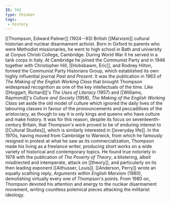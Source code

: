 ```yaml
---
ID: 741
type: thinker
tags: 
 - history
---
```


[[Thompson, Edward Palmer]]
(1924--93) British
[[Marxism]] cultural
historian and nuclear disarmament activist. Born in Oxford to parents
who were Methodist missionaries, he went to high school in Bath and
university at Corpus Christi College, Cambridge. During World War II he
served in a tank corps in Italy. At Cambridge he joined the Communist
Party and in 1946 together with Christopher Hill, [[Hobsbawm, Eric]], and Rodney
Hilton, formed the Communist Party Historians Group, which established
its own highly influential journal *Past and Present*. It was the
publication in 1963 of *The Making of the English Working Class* that
brought Thompson widespread recognition as one of the key intellectuals
of the time. Like [[Hoggart, Richard]]'s *The Uses of
Literacy* (1957) and [[Williams, Raymond]]'s *Culture and
Society* (1958), *The Making of the English Working Class* set aside the
old model of culture which ignored the daily lives of the labouring
classes in favour of the pronouncements and peccadilloes of the
aristocracy, as though to say it is only kings and queens who have
culture and make history. It was for this reason, despite its focus on
seventeenth-century Britain, that Thompson's work proved to be of
enduring interest to [[Cultural Studies]], which is similarly
interested in [[everyday life]]. In the 1970s, having
moved from Cambridge to Warwick, from which he famously resigned in
protest at what he saw as its commercialization, Thompson made his
living as a freelance writer, producing short works on a wide variety of
historical and contemporary topics. He found true notoriety in 1978 with
the publication of *The Poverty of Theory*, a blistering, albeit
misdirected and intemperate, attack on
[[theory]], and particularly
on its then leading exponent [[Althusser, Louis]]. [[Anderson, Perry]] wrote an equally
scathing reply, *Arguments within English Marxism* (1980), demolishing
virtually every one of Thompson's points. From 1980 on, Thompson devoted
his attention and energy to the nuclear disarmament movement, writing
countless polemical pieces attacking the militarist ideology.
